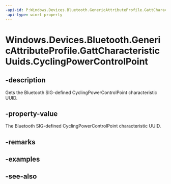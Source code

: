 ```yaml
---
-api-id: P:Windows.Devices.Bluetooth.GenericAttributeProfile.GattCharacteristicUuids.CyclingPowerControlPoint
-api-type: winrt property
---
```


<!-- Property syntax
public System.Guid CyclingPowerControlPoint { get; }
-->

# Windows.Devices.Bluetooth.GenericAttributeProfile.GattCharacteristicUuids.CyclingPowerControlPoint

## -description
Gets the Bluetooth SIG-defined CyclingPowerControlPoint characteristic UUID.

## -property-value
The Bluetooth SIG-defined CyclingPowerControlPoint characteristic UUID.

## -remarks

## -examples

## -see-also

